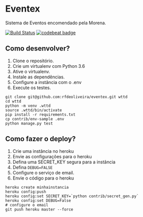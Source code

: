 # Eventex

Sistema de Eventos encomendado pela Morena.

[![Build Status](https://travis-ci.org/rfdeoliveira/eventex.svg?branch=master)](https://travis-ci.org/rfdeoliveira/eventex)
[![codebeat badge](https://codebeat.co/badges/f0127aef-b2e0-4d4d-b3e8-fab3a506b98b)](https://codebeat.co/projects/github-com-rfdeoliveira-eventex-master)

## Como desenvolver?

1. Clone o repositório.
2. Crie um virtualenv com Python 3.6
3. Ative o virtualenv.
4. Instale as dependências.
5. Configure a instância com o .env
6. Execute os testes.

```console
git clone git@github.com:rfdeoliveira/eventex.git wttd
cd wttd
python -m venv .wttd
source .wttd/bin/activate
pip install -r requirements.txt
cp contrib/env-sample .env
python manage.py test
```

## Como fazer o deploy?

1. Crie uma instância no heroku
2. Envie as configurações para o heroku
3. Defina uma SECRET_KEY segura para a instância
4. Defina `DEBUG=FALSE`
5. Configure o serviço de email.
6. Envie o código para o heroku

```console
heroku create minhainstancia
heroku config:push
heroku config:set SECRET_KEY=`python contrib/secret_gen.py`
heroku config:set DEBUG=False
# configure o email
git push heroku master --force
```
